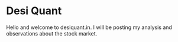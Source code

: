 # Desi Quant
Hello and welcome to desiquant.in. I will be posting my analysis and observations about the stock market.
